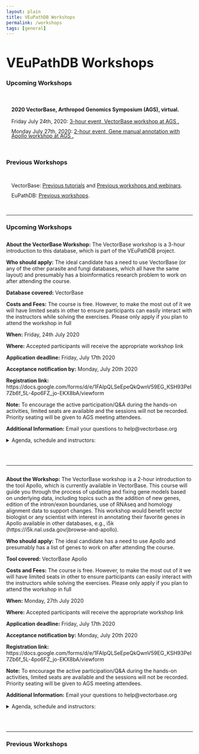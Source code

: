 ```yaml
---
layout: plain
title: VEuPathDB Workshops 
permalink: /workshops
tags: [general]
---
```

<style>
  h1 {
    font-size: 2.5em;
  }
  div#contents {
    margin-left: 1em;
    margin-bottom: 1em;
  }
  div#contents p {
    line-height: 90%;
  }
  div.workshop {
    margin: 2em 0;
  }
</style>

<h1>VEuPathDB Workshops</h1>
<div class="static-content">

  <h3>Upcoming Workshops</h3><br>
  <div id="contents">
    <h4>2020 VectorBase, Arthropod Genomics Symposium (AGS), virtual.</h4>
    <p>Friday July 24th, 2020: <a href="#vb">3-hour event, VectorBase workshop at AGS .</a></p>
    <p>Monday July 27th, 2020: <a href="#apollo">2-hour event, Gene manual annotation with Apollo workshop at AGS .</a></p>
  </div>

<br>
  
  <h3>Previous Workshops</h3><br>
  <div id="contents">
    <p>VectorBase: <a href="https://www.vectorbase.org/tutorials" target="_blank">Previous tutorials</a>
       and <a href="https://www.vectorbase.org/workshops" target="_blank">Previous workshops and webinars</a>.</p>
    <p>EuPathDB: <a href="https://workshop.eupathdb.org" target="_blank">Previous workshops</a>.</p> 
  </div>

<br>
<hr> <!-- ==== UPCOMING WORKSHOPS =============================== -->

<h3>Upcoming Workshops</h3>

<div class="anchor"><a name="vb"></a></div>
<div class="workshop">

<p>
<b>About the VectorBase Workshop:</b>
The VectorBase workshop is a 3-hour introduction to this database, which is part of the VEuPathDB project. 
</p>
<p>
<b>Who should apply:</b>
The ideal candidate has a need to use VectorBase (or any of the other parasite and fungi databases, which all have the same layout) and presumably has a bioinformatics research problem to work on after attending the course. 
</p>
<p>
<b>Database covered:</b> 
VectorBase 
</p>
<p>
<b>Costs and Fees:</b> 
The course is free. However, to make the most out of it we will have limited seats in other to ensure participants can easily interact with the instructors while solving the exercises. Please only apply if you plan to attend the workshop in full
</p>
<p>
<b>When:</b> 
Friday, 24th July 2020  
</p>
<p>
<b>Where:</b> 
Accepted participants will receive the appropriate workshop link 
</p>
<p>
<b>Application deadline:</b> 
Friday, July 17th 2020
</p>
<p>
<b>Acceptance notification by:</b> 
Monday, July 20th 2020  
</p>
<p>
<b>Registration link:</b>   
https://docs.google.com/forms/d/e/1FAIpQLSeEpeQkQwnV59EG_KSH93PeI7Zb6f_5L-4po6FZ_jo-EKX8bA/viewform  
</p>
<p>
<b>Note:</b> 
To encourage the active participation/Q&A during the hands-on activities, limited seats are available and the sessions will not be recorded. Priority seating will be given to AGS meeting attendees.  
</p>
<p>
<b>Additional Information:</b> 
Email your questions to help@vectorbase.org  
</p>
<details>
<summary>Agenda, schedule and instructors:</summary>

</details>

</div>

<br>
<hr>

<div class="anchor"><a name="apollo"></a></div>
<div class="workshop">

<p>
<b>About the Workshop:</b>
The VectorBase workshop is a 2-hour introduction to the tool Apollo, which is currently available in VectorBase. This course will guide you through the process of updating and fixing gene models based on underlying data, including topics such as the addition of new genes, edition of the intron/exon boundaries, use of RNAseq and homology alignment data to support changes. This workshop would benefit vector biologist or any scientist with interest in annotating their favorite genes in Apollo available in other databases, e.g., i5k (https://i5k.nal.usda.gov/jbrowse-and-apollo).  
</p>
<p>
<b>Who should apply:</b> 
The ideal candidate has a need to use Apollo and presumably has a list of genes to work on after attending the course. 
</p>
<p>
<b>Tool covered:</b> 
VectorBase Apollo 
</p>
<p>
<b>Costs and Fees:</b> 
The course is free. However, to make the most out of it we will have limited seats in other to ensure participants can easily interact with the instructors while solving the exercises. Please only apply if you plan to attend the workshop in full
</p>
<p>
<b>When:</b> 
Monday, 27th July 2020  
</p>
<p>
<b>Where:</b> 
Accepted participants will receive the appropriate workshop link 
</p>
<p>
<b>Application deadline:</b> 
Friday, July 17th 2020
</p>
<p>
<b>Acceptance notification by:</b>
Monday, July 20th 2020  
</p>
<p>
<b>Registration link:</b>
https://docs.google.com/forms/d/e/1FAIpQLSeEpeQkQwnV59EG_KSH93PeI7Zb6f_5L-4po6FZ_jo-EKX8bA/viewform  
</p>
<p>
<b>Note:</b>
To encourage the active participation/Q&A during the hands-on activities, limited seats are available and the sessions will not be recorded. Priority seating will be given to AGS meeting attendees.  
</p>
<p>
<b>Additional Information:</b> 
Email your questions to help@vectorbase.org  
</p>
<details>
<summary>Agenda, schedule and instructors:</summary>

</details>

</div>

<br>
<hr>  <!-- =========== PREVIOUS WORKSHOPS  ======================== -->


<h3>Previous Workshops</h3>



</div>
